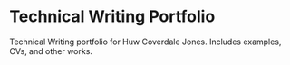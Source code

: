 # Technical Writing Portfolio
Technical Writing portfolio for Huw Coverdale Jones. Includes examples, CVs, and other works. 
